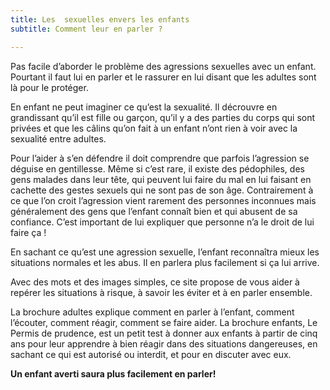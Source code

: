 ```yaml
---
title: Les  sexuelles envers les enfants
subtitle: Comment leur en parler ?

---
```

Pas  facile  d’aborder  le  problème  des  agressions  sexuelles  avec  un  enfant.  Pourtant il
faut lui en parler et le rassurer en lui disant que les adultes sont là pour le protéger.

En enfant ne peut imaginer ce qu’est la sexualité. Il décrouvre en grandissant qu’il est fille ou
garçon, qu’il y a des parties du corps qui sont privées et que les câlins qu’on fait à un enfant
n’ont rien à voir avec la sexualité entre adultes.

Pour l’aider à s’en défendre il doit comprendre que  parfois l’agression se déguise en gentillesse.
Même si c’est rare, il existe des pédophiles, des gens malades dans leur tête, qui peuvent lui faire
du mal en lui faisant en cachette des gestes sexuels qui ne sont pas de son âge. Contrairement à ce
que l’on croit l’agression vient rarement des personnes inconnues mais généralement des  gens  que
l’enfant connaît  bien et  qui  abusent  de  sa  confiance. C’est important de lui expliquer que
personne n’a le droit de lui faire ça !

En  sachant  ce  qu’est  une  agression  sexuelle, l’enfant reconnaîtra mieux  les situations
normales et les abus. Il en parlera plus facilement si ça lui arrive. 

Avec des mots et des images simples, ce site propose de vous aider à repérer les situations à
risque, à savoir les éviter et à en parler ensemble. 

La brochure adultes explique comment en parler à l’enfant, comment l’écouter, comment réagir,
comment se faire aider. La  brochure  enfants, Le  Permis  de  prudence, est  un  petit  test à
donner aux enfants à  partir  de  cinq  ans  pour leur apprendre  à  bien  réagir  dans  des
situations dangereuses, en sachant ce qui est autorisé ou interdit, et pour en discuter avec eux. 

**Un enfant averti saura plus facilement en parler!**